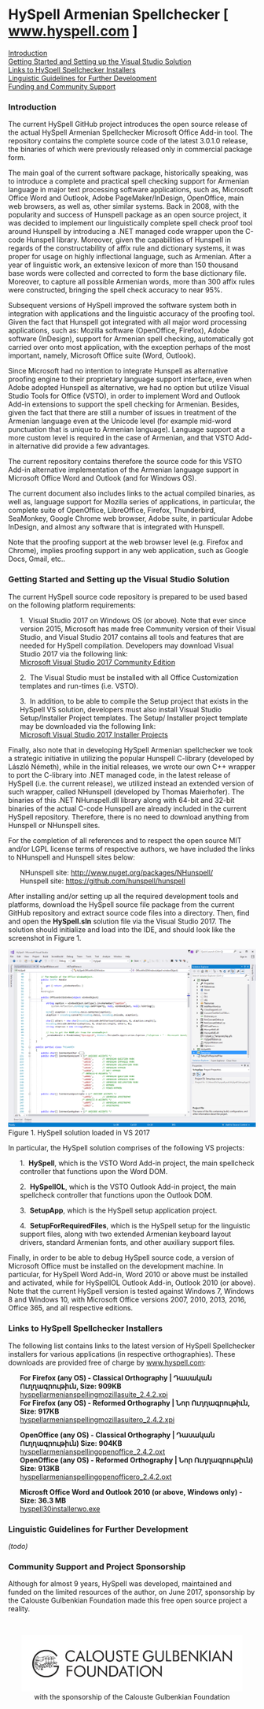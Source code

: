 <h1>HySpell Armenian Spellchecker [ <a href="http://www.hyspell.com">www.hyspell.com</a> ]</h1>
<p><a href="#Introduction">Introduction</a><br>
<a href="#GettingStarted">Getting Started and Setting up the Visual Studio Solution</a><br>
<a href="#LinkToBinaries">Links to HySpell Spellchecker Installers</a><br>
<a href="#Liguistics">Linguistic Guidelines for Further Development</a><br>
<a href="#Funding">Funding and Community Support</a><br></p>
<h3><a name="#Introduction">Introduction</a></h3>
<p>The current HySpell GitHub project introduces the open source release of the actual HySpell Armenian Spellchecker Microsoft Office Add-in tool. The repository contains the complete source code of the latest 3.0.1.0 release, the binaries of which were previously released only in commercial package form.</p>
<p>The main goal of the current software package, historically speaking, was to
introduce a complete and practical spell checking support for Armenian 
language
in major text processing software applications, such as, Microsoft 
Office Word
and Outlook, Adobe PageMaker/InDesign, OpenOffice, main web browsers, as
 well
as, other similar systems. Back in 2008, with the popularity and success
 of Hunspell package as an open source project, it was decided
to implement our linguistically complete spell check proof tool around 
Hunspell by introducing a .NET managed code wrapper upon
the C-code Hunspell library. Moreover, given the
capabilities of Hunspell in regards of the
constructability of affix rule and dictionary systems, it was proper for
 usage
on highly inflectional language, such as Armenian. After a year of 
linguistic
work, an extensive lexicon of more than 150 thousand base words were 
collected
and corrected to form the base dictionary file. Moreover, to capture all
possible Armenian words, more than 300 affix rules were constructed, 
bringing
the spell check accuracy to near 95%.</p>
<p>Subsequent
versions of HySpell improved the software system both
in integration with applications and the linguistic accuracy of the proofing
tool. Given the fact that Hunspell got integrated
with all major word processing applications, such as: Mozilla software
(OpenOffice, Firefox), Adobe software (InDesign), support for Armenian spell
checking, automatically got carried over onto most application, with the
exception perhaps of the most important, namely, Microsoft Office suite (Word,
Outlook). </p>
<p>Since
Microsoft had no intention to integrate Hunspell as
alternative proofing engine to their proprietary language support interface,
even when Adobe adopted Hunspell as alternative, we
had no option but utilize Visual Studio Tools for Office (VSTO), in order to
implement Word and Outlook Add-in extensions to support the spell checking for
Armenian. Besides, given the fact that there are still a number of issues in
treatment of the Armenian language even at the Unicode level (for example
mid-word punctuation that is unique to Armenian language). Language support at
a more custom level is required in the case of Armenian, and that VSTO Add-in
alternative did provide a few advantages. </p>
<p>The
current repository contains therefore the source code for this VSTO Add-in alternative
implementation of the Armenian language support in Microsoft Office Word and
Outlook (and for Windows OS).</p>
<p>The
current document also includes links to the actual compiled binaries, as well
as, language support for Mozilla series of applications, in particular, the
complete suite of OpenOffice, LibreOffice, Firefox, Thunderbird, SeaMonkey, Google Chrome web browser, Adobe suite, in
particular Adobe InDesign, and almost any software that is integrated with Hunspell. </p>
<p>Note
that the proofing support at the web browser level (e.g. Firefox and Chrome),
implies proofing support in any web application, such as Google Docs, Gmail,
etc..</p>
<h3><a name="user-content-GettingStarted">Getting Started and Setting up the Visual Studio Solution</a></h3>
<p>The
current HySpell source code repository is prepared to
be used based on the following platform requirements:</p>
<ul>1.  Visual
Studio 2017 on Windows OS (or above). Note that ever since version 2015, Microsoft
has made free Community version of their Visual Studio, and Visual Studio 2017
contains all tools and features that are needed for HySpell
compilation. Developers may download Visual Studio 2017 via the following
link: 
<br><a href="https://imagine.microsoft.com/en-us/Catalog/Product/530">Microsoft Visual Studio 2017 Community Edition</a>
</ul>
<ul>2.  The
Visual Studio must be installed with all Office Customization templates and
run-times (i.e. VSTO).</ul>
<ul>3.  In
addition, to be able to compile the Setup project that exists in the HySpell VS solution, developers must also install Visual
Studio Setup/Installer Project templates. The Setup/ Installer project template
may be downloaded via the following link: 
<br><a href="https://marketplace.visualstudio.com/items?itemName=VisualStudioProductTeam.MicrosoftVisualStudio2017InstallerProjects"> Microsoft Visual Studio 2017 Installer Projects</a>
</ul>
<p>Finally, also
note that in developing HySpell Armenian spellchecker
we took a strategic initiative in utilizing the popular Hunspell
C-library (developed by László Németh),
while in the initial releases, we wrote our own C++ wrapper to port the
C-library into .NET managed code, in the latest release of HySpell
(i.e. the current release), we utilized instead an extended version of 
such
wrapper, called NHunspell (developed by Thomas Maierhofer). The binaries
 of this .NET NHunspell.dll
library along with 64-bit and 32-bit binaries of the actual C-code 
Hunspell are already included in the current HySpell repository. 
Therefore, there is no need to download
anything from Hunspell or NHunspell
sites.</p>
<p>For the
completion of all references and to respect the open source MIT and/or LGPL
license terms of respective authors, we have included the links to NHunspell and Hunspell sites
below: </p>
<ul>NHunspell site: <a href="http://www.nuget.org/packages/NHunspell/">http://www.nuget.org/packages/NHunspell/</a><br>
Hunspell site: <a href="https://github.com/hunspell/hunspell">https://github.com/hunspell/hunspell</a></ul>
<p>After installing
and/or setting up all the required development tools and platforms, download the
HySpell source file package from the current GitHub repository
and extract source code files into a directory. Then, find and open the <b>HySpell.sln</b> solution file via the
Visual Studio 2017. The solution should initialize and load into the IDE, and
should look like the screenshot in Figure 1.</p>
<p><img src="/image001.png" border="0" style="max-width:100%;"><br>
Figure 1. HySpell solution loaded in VS 2017</p>
<p>In
particular, the HySpell solution comprises of the
following VS projects:</p>
<ul>1.  <b>HySpell</b>, which is the
VSTO Word Add-in project, the main spellcheck controller that functions upon
the Word DOM.</ul>
<ul>2.  <b>HySpellOL</b>, which is the
VSTO Outlook Add-in project, the main spellcheck controller that functions upon
the Outlook DOM.</ul>
<ul>3.  <b>SetupApp</b>, which is the HySpell setup application project.</ul>
<ul>4.  <b>SetupForRequiredFiles</b>, which is the HySpell setup for the linguistic support files, along with
two extended Armenian keyboard layout drivers, standard Armenian fonts, and
other auxiliary support files.</ul>
<p>Finally, in order to be able to debug HySpell source code, a version of Microsoft Office must be installed on the development machine. In particular, for HySpell Word Add-in, Word 2010 or above must be installed and activated, while for HySpellOL Outlook Add-in, Outlook 2010 (or above). Note that the current HySpell version is tested against Windows 7, Windows 8 and Windows 10, with Microsoft Office versions 2007, 2010, 2013, 2016, Office 365, and all respective editions.
</p>
<h3><a name="user-content-LinkToBinaries">Links to HySpell Spellchecker Installers</a></h3>
<p>The following list contains links to the latest version of HySpell Spellchecker installers for various applications (in respective orthographies). These downloads are provided free of charge by <a href="http://www.hyspell.com">www.hyspell.com</a>:</p>
<ul><b>For Firefox (any OS) - Classical Orthography | Դասական Ուղղագրութիւն, Size: 909KB</b><br>
<a href="http://www.hyspell.com/Free/20170601/hyspellarmenianspellingmozillasuite_2.4.2.xpi">hyspellarmenianspellingmozillasuite_2.4.2.xpi</a><br>
<b>For Firefox (any OS) - Reformed Orthography | Նոր Ուղղագրութիւն, Size: 917KB</b><br>
<a href="http://www.hyspell.com/Free/20170601/hyspellarmenianspellingmozillasuitero_2.4.2.xpi">hyspellarmenianspellingmozillasuitero_2.4.2.xpi</a></ul>
<ul><b>OpenOffice (any OS) - Classical Orthography | Դասական Ուղղագրութիւն) Size: 904KB</b><br>
<a href="http://www.hyspell.com/Free/20170601/hyspellarmenianspellingopenoffice_2.4.2.oxt">hyspellarmenianspellingopenoffice_2.4.2.oxt</a><br>
<b>OpenOffice (any OS) - Reformed Orthography | Նոր Ուղղագրութիւն) Size: 913KB</b><br>
<a href="http://www.hyspell.com/Free/20170601/hyspellarmenianspellingopenofficero_2.4.2.oxt">hyspellarmenianspellingopenofficero_2.4.2.oxt</a></ul>
<ul><b>Microsft Office  Word and Outlook 2010 (or above, Windows only) - Size: 36.3 MB</b><br>
<a href="http://www.hyspell.com/Free/20170601/hyspell30installerwo.exe">hyspell30installerwo.exe</a></ul>
<h3><a name="user-content-Liguistics">Linguistic Guidelines for Further Development</a></h3>
<p><i>(todo)</i></p>
<h3><a name="user-content-Funding">Community Support and Project Sponsorship</a></h3>
<p>Although for almost 9 years, HySpell was developed, maintained and funded on the limited resources of the author, on June 2017, sponsorship by the Calouste Gulbenkian Foundation made this free open source project a reality.</p>
<br/>
<p align="center"><img src="CalousteGulbenkianFoundation_logo_2014_150dpi.png" width="450"><br/>
with the sponsorship of the Calouste Gulbenkian Foundation
</p>
